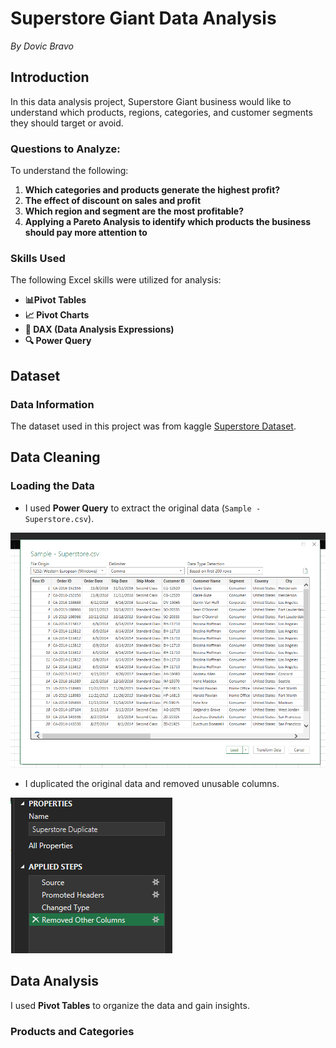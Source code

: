 # Superstore Giant Data Analysis

*By Dovic Bravo*

## Introduction 

In this data analysis project, Superstore Giant business would like to understand which products, regions, categories, and customer segments they should target or avoid.

### Questions to Analyze:

To understand the following:

1. **Which categories and products generate the highest profit?**
2. **The effect of discount on sales and profit**
3. **Which region and segment are the most profitable?**
4. **Applying a Pareto Analysis to identify which products the business should pay more attention to**

### Skills Used

The following Excel skills were utilized for analysis:

- **📊Pivot Tables**
- **📈 Pivot Charts**
- **🧮 DAX (Data Analysis Expressions)**
- **🔍 Power Query**

## Dataset

### Data Information

The dataset used in this project was from kaggle [Superstore Dataset](https://www.kaggle.com/datasets/vivek468/superstore-dataset-final).

## Data Cleaning

### Loading the Data

- I used **Power Query** to extract the original data (`Sample - Superstore.csv`).

![ETL.png](/ImagesSuperstore/ETL.png)

- I duplicated the original data and removed unusable columns.

![ETL2.png](/ImagesSuperstore/ETL2.png)

## Data Analysis

I used **Pivot Tables** to organize the data and gain insights.

### Products and Categories


